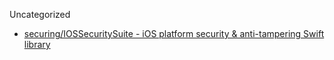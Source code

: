 Uncategorized

* [securing/IOSSecuritySuite - iOS platform security & anti-tampering Swift library](https://github.com/securing/IOSSecuritySuite)
